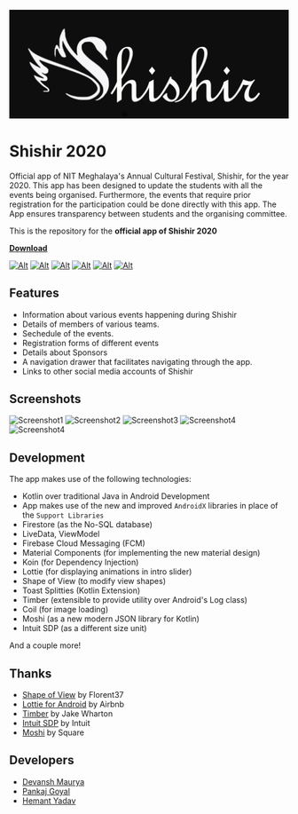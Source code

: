 ![banner](https://github.com/NIT-Meghalaya/Shishir-2020-App/blob/master/app/src/main/res/drawable/shishir_image_banner.jpg)

# Shishir 2020

Official app of NIT Meghalaya's Annual Cultural Festival, Shishir, for the year 2020.
This app has been designed to update the students with all the events being organised. Furthermore, the events that require prior registration for the participation could be done directly with this app. The App ensures transparency between students and the organising committee.

This is the repository for the **official app of Shishir 2020**

[**Download**](https://play.google.com/store/apps/details?id=nitmeghalaya.shishir2020&hl=en_IN "Shishir 2020 | App on Play Store")

<!--
[![Alt](https://img.shields.io/badge/downloads-1-green.svg?style=for-the-badge)](https://play.google.com/store/apps/details?id=nitmeghalaya.shishir2020&hl=en_IN "Shishir 2020 | App on Play Store")
[![Alt](https://img.shields.io/badge/rating-NULL%2F5%20(num_ratings)-ff69b4.svg?style=for-the-badge)](https://play.google.com/store/apps/details?id=nitmeghalaya.shishir2020&hl=en_IN "Shishir 2020 | App on Play Store")
-->
[![Alt](https://img.shields.io/badge/Android-5.0%2B-red.svg?style=for-the-badge)](https://play.google.com/store/apps/details?id=nitmeghalaya.shishir2020&hl=en_IN "Shishir 2020 | App on Play Store")
[![Alt](https://img.shields.io/badge/Shishir-2020-brightgreen.svg?style=for-the-badge)](http://cognitia.nitmeghalaya.in/ "Shishir 2020")
[![Alt](https://img.shields.io/badge/NIT-Meghalaya-blue.svg?style=for-the-badge)](http://2018nitm.nitmeghalaya.in/ "NIT Meghalaya")
[![Alt](https://img.shields.io/badge/using-AndroidX-brightgreen.svg?style=for-the-badge)](#)
[![Alt](https://img.shields.io/badge/Built%20with-Kotlin-purple.svg?style=for-the-badge)](#)
[![Alt](https://img.shields.io/badge/App%20size-7.1%20MB-orange.svg?style=for-the-badge)](https://play.google.com/store/apps/details?id=nitmeghalaya.shishir2020&hl=en_IN "Shishir 2020 | App on Play Store")


## Features

* Information about various events happening during Shishir
* Details of members of various teams.
* Sechedule of the events.
* Registration forms of different events
* Details about Sponsors
* A navigation drawer that facilitates navigating through the app.
* Links to other social media accounts of Shishir


## Screenshots

<img src="https://lh3.googleusercontent.com/5h8pGkXBXbqEkvSfTVvSDT3nEvNWMzWcrH9Jp7i-FPwOum0XepBojKGfjdyhpf5H8yMN=w1536-h759-rw" alt="Screenshot1" width="320"/>
<img src="https://lh3.googleusercontent.com/KiRgfZoPqX41YJZsexeNWcq6BS80cvDtx7LJ387bHL9dJq7AfTveJdoHFJTCROF9QA=w1536-h759-rw" alt="Screenshot2" width="320"/>
<img src="https://user-images.githubusercontent.com/71027537/95606435-f6a00400-0a77-11eb-8f33-118339715513.jpeg" alt="Screenshot3" width="320"/>
<img src="https://user-images.githubusercontent.com/71027537/95606441-f9025e00-0a77-11eb-80b2-cdec7360f8da.jpeg" alt="Screenshot4" width="320"/>
<img src="https://user-images.githubusercontent.com/71027537/95606451-fb64b800-0a77-11eb-85f1-326621d493bd.jpeg" alt="Screenshot4" width="320"/>


## Development
 The app makes use of the following technologies:
 
 * Kotlin over traditional Java in Android Development
 * App makes use of the new and improved `AndroidX` libraries in place of the `Support Libraries`
 * Firestore (as the No-SQL database)
 * LiveData, ViewModel
 * Firebase Cloud Messaging (FCM)
 * Material Components (for implementing the new material design)
 * Koin (for Dependency Injection)
 * Lottie (for displaying animations in intro slider)
 * Shape of View (to modify view shapes)
 * Toast Splitties (Kotlin Extension)
 * Timber (extensible to provide utility over Android's Log class)
 * Coil (for image loading)
 * Moshi (as a new modern JSON library for Kotlin)
 * Intuit SDP (as a different size unit)

And a couple more!

## Thanks

 * [Shape of View](https://github.com/florent37/ShapeOfView) by Florent37
 * [Lottie for Android](https://github.com/airbnb/lottie-android "Lottie for Android") by Airbnb
 * [Timber](https://github.com/JakeWharton/timber "Timber for Android") by Jake Wharton
 * [Intuit SDP](https://github.com/intuit/sdp) by Intuit
 * [Moshi](https://github.com/square/moshi) by Square

## Developers

 * [Devansh Maurya](https://github.com/Devansh-Maurya)
 * [Pankaj Goyal](https://github.com/golupankajgoyal)
 * [Hemant Yadav](https://github.com/hemant-nitm)
